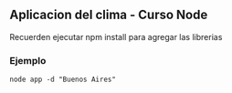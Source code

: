 ## Aplicacion del clima - Curso Node

Recuerden ejecutar npm install para agregar las librerias

### Ejemplo

```
node app -d "Buenos Aires"
```